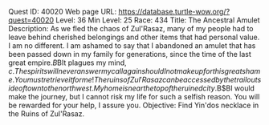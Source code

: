 Quest ID: 40020
Web page URL: https://database.turtle-wow.org/?quest=40020
Level: 36
Min Level: 25
Race: 434
Title: The Ancestral Amulet
Description: As we fled the chaos of Zul'Rasaz, many of my people had to leave behind cherished belongings and other items that had personal value. I am no different. I am ashamed to say that I abandoned an amulet that has been passed down in my family for generations, since the time of the last great empire.$B$BIt plagues my mind, $c. The spirits will never answer my call again should I not make up for this great shame. You must retrieve it for me! The ruins of Zul'Rasaz can be accessed by the trail outside of town to the northwest. My home is near the top of the ruined city.$B$BI would make the journey, but I cannot risk my life for such a selfish reason. You will be rewarded for your help, I assure you.
Objective: Find Yin'dos necklace in the Ruins of Zul'Rasaz.
